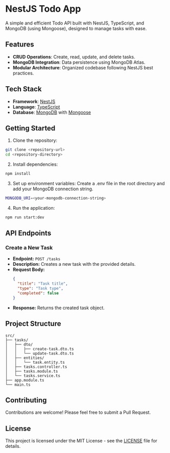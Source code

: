 # NestJS Todo App

A simple and efficient Todo API built with NestJS, TypeScript, and MongoDB (using Mongoose), designed to manage tasks with ease.

## Features

- **CRUD Operations**: Create, read, update, and delete tasks.
- **MongoDB Integration**: Data persistence using MongoDB Atlas.
- **Modular Architecture**: Organized codebase following NestJS best practices.

## Tech Stack

- **Framework**: [NestJS](https://nestjs.com/)
- **Language**: [TypeScript](https://www.typescriptlang.org/)
- **Database**: [MongoDB](https://www.mongodb.com/) with [Mongoose](https://mongoosejs.com/)

## Getting Started

1. Clone the repository:

```bash
git clone <repository-url>
cd <repository-directory>
```

2. Install dependencies:

```bash
npm install
```

3. Set up environment variables:
   Create a .env file in the root directory and add your MongoDB connection string.

```bash
MONGODB_URI=<your-mongodb-connection-string>
```

4. Run the application:

```bash
npm run start:dev
```

## API Endpoints

### Create a New Task

- **Endpoint:** `POST /tasks`
- **Description:** Creates a new task with the provided details.
- **Request Body:**
  ```json
  {
    "title": "Task title",
    "type": "Task type",
    "completed": false
  }
  ```
- **Response:** Returns the created task object.

## Project Structure

```
src/
├── tasks/
│   ├── dto/
│   │   ├── create-task.dto.ts
│   │   └── update-task.dto.ts
│   ├── entities/
│   │   └── task.entity.ts
│   ├── tasks.controller.ts
│   ├── tasks.module.ts
│   └── tasks.service.ts
├── app.module.ts
└── main.ts
```

## Contributing

Contributions are welcome! Please feel free to submit a Pull Request.

## License

This project is licensed under the MIT License - see the [LICENSE](LICENSE) file for details.
